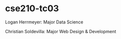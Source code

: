 # cse210-tc03
Logan Herrmeyer: Major Data Science

Christian Soldevilla: Major Web Design & Development
